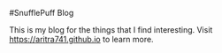 #SnufflePuff Blog

This is my blog for the things that I find interesting. Visit https://aritra741.github.io to learn more.
